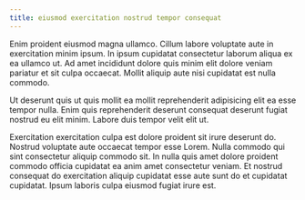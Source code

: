 ```yaml
---
title: eiusmod exercitation nostrud tempor consequat
---
```


Enim proident eiusmod magna ullamco. Cillum labore voluptate aute in exercitation minim ipsum. In ipsum cupidatat consectetur laborum aliqua ex ea ullamco ut. Ad amet incididunt dolore quis minim elit dolore veniam pariatur et sit culpa occaecat. Mollit aliquip aute nisi cupidatat est nulla commodo.

Ut deserunt quis ut quis mollit ea mollit reprehenderit adipisicing elit ea esse tempor nulla. Enim quis reprehenderit deserunt consequat deserunt fugiat nostrud eu elit minim. Labore duis tempor velit elit ut.

Exercitation exercitation culpa est dolore proident sit irure deserunt do. Nostrud voluptate aute occaecat tempor esse Lorem. Nulla commodo qui sint consectetur aliquip commodo sit. In nulla quis amet dolore proident commodo officia cupidatat ea anim amet consectetur veniam. Et nostrud consequat do exercitation aliquip cupidatat esse aute sunt do et cupidatat cupidatat. Ipsum laboris culpa eiusmod fugiat irure est.